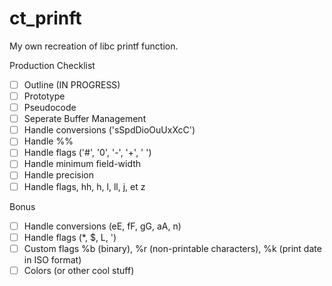 # ct_prinft
My own recreation of libc printf function.


Production Checklist
- [ ] Outline (IN PROGRESS)
- [ ] Prototype
- [ ] Pseudocode
- [ ] Seperate Buffer Management
- [ ] Handle conversions ('sSpdDioOuUxXcC')
- [ ] Handle %%
- [ ] Handle flags ('#', '0', '-', '+', ' ') 
- [ ] Handle minimum field-width
- [ ] Handle precision
- [ ] Handle flags, hh, h, l, ll, j, et z

Bonus
- [ ] Handle conversions (eE, fF, gG, aA, n)
- [ ] Handle flags (*, $, L, ')
- [ ] Custom flags %b (binary), %r (non-printable characters), %k (print date in ISO format)
- [ ] Colors (or other cool stuff)
